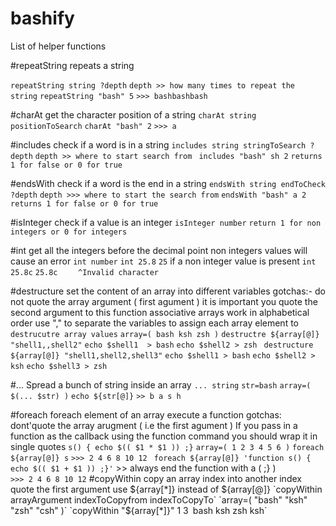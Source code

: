 # bashify
List of helper functions

#repeatString
repeats a string 

`repeatString string ?depth`
`depth >> how many times to repeat the string`
`repeatString "bash" 5`
`>>> bashbashbash `

#charAt
get the character position of a string
`charAt string positionToSearch`
`charAt "bash" 2`
`>>> a`

#includes
check if a word is in a string
`includes string stringToSearch ?depth`
`depth >> where to start search from `
`includes "bash" sh 2`
`returns 1 for false or 0 for true`

#endsWith
check if a word is the end in a string
`endsWith string endToCheck ?depth`
`depth >>> where to start the search from`
`endsWith "bash" a 2`
`returns 1 for false or 0 for true`

#isInteger
check if a value is an integer
`isInteger number`
`return 1 for non integers or 0 for integers`

#int
get all the integers before the decimal point
non integers values will cause an error
`int number`
`int 25.8`
`25`
if a non integer value is present
`int 25.8c`
`25.8c`
`    ^Invalid character`

#destructure
set the content of an array into different variables
gotchas:- do not quote the array argument ( first agument )
          it is important you quote the second argument to this function
          associative arrays work in alphabetical order
          use "," to separate the variables to assign each array element to
`destrucutre array values`
`array=( bash ksh zsh )`
`destructre ${array[@]} "shell1,,shell2"`
`echo $shell1  > bash`
`echo $shell2 > zsh `
`destructure ${array[@]} "shell1,shell2,shell3"`
`echo $shell1 > bash`
`echo $shell2 > ksh`
`echo $shell3 > zsh`

#...
Spread a bunch of string inside an array
`... string`
`str=bash`
`array=( $(... $str) )`
`echo ${str[@]}`
`>> b a s h `

#foreach
foreach element of an array execute a function 
gotchas: dont'quote the array arugment ( i.e the first agument )
         If you pass in a function as the callback using the function command you should wrap it in single quotes
`s() { echo $(( $1 * $1 )) ;}`
`array=( 1 2 3 4 5 6 )`
`foreach ${array[@]} s`
`>>> 2 4 6 8 10 12 `
`foreach ${array[@]} 'function s() { echo $(( $1 + $1 )) ;}'` >> always end the function with a (
;} )  
`>>> 2 4 6 8 10 12`
#copyWithin
copy an array index into another index
quote the first argument use ${array[\*]} instead of ${array[@]}
`copyWithin arrayArgument indexToCopyfrom indexToCopyTo`
`array=( "bash" "ksh" "zsh" "csh" )`
`copyWithin "${array[*]}" 1 3`
`bash ksh zsh ksh`

